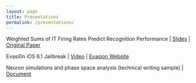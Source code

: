 ```yaml
---
layout: page
title: Presentations
permalink: /presentations/
---
```


Weighted Sums of IT Firing Rates Predict Recognition Performance
| [Slides](https://drive.google.com/file/d/0B4Po_rQ05VxJZ0Y2YUM0aEtncTA/view?usp=sharing)
| [Original Paper](http://www.jneurosci.org/content/35/39/13402.short)

Evasi0n iOS 6.1 Jailbreak
| [Video](https://www.youtube.com/watch?v=myT1HfmJ43Q)
| [Evasion Website](http://evasi0n.com/iOS6/)

Neuron simulations and phase space analysis (technical writing sample)
| [Document](https://drive.google.com/file/d/0B4Po_rQ05VxJYjM2MHQ3NXZvU00/view?usp=sharing)

